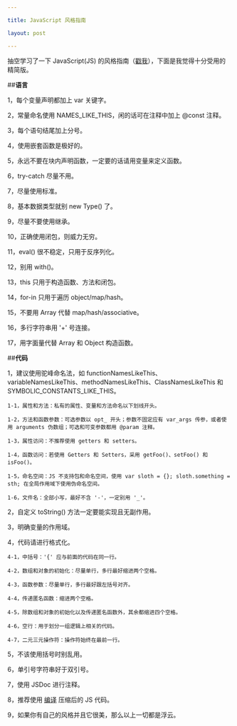 ```yaml
---

title: JavaScript 风格指南

layout: post

---
```

抽空学习了一下 JavaScript(JS) 的风格指南（[戳我](https://code.google.com/p/google-styleguide/)），下面是我觉得十分受用的精简版。

##**语言**

1，每个变量声明都加上 var 关键字。

2，常量命名使用 NAMES_LIKE_THIS，闲的话可在注释中加上 @const 注释。

3，每个语句结尾加上分号。

4，使用嵌套函数是极好的。

5，永远不要在块内声明函数，一定要的话请用变量来定义函数。

6，try-catch 尽量不用。

7，尽量使用标准。

8，基本数据类型就别 new Type() 了。

9，尽量不要使用继承。

10，正确使用闭包，则威力无穷。

11，eval() 很不稳定，只用于反序列化。

12，别用 with()。

13，this 只用于构造函数、方法和闭包。

14，for-in 只用于遍历 object/map/hash。

15，不要用 Array 代替 map/hash/associative。

16，多行字符串用 '+' 号连接。

17，用字面量代替 Array 和 Object 构造函数。

##**代码**

1，建议使用驼峰命名法，如 functionNamesLikeThis、variableNamesLikeThis、methodNamesLikeThis、ClassNamesLikeThis 和 SYMBOLIC_CONSTANTS_LIKE_THIS。

	1-1，属性和方法：私有的属性、变量和方法命名以下划线开头。

	1-2，方法和函数参数：可选参数以 opt_ 开头；参数不固定应有 var_args 传参，或者使用 arguments 伪数组；可选和可变参数都用 @param 注释。

	1-3，属性访问：不推荐使用 getters 和 setters。

	1-4，函数访问：若使用 Getters 和 Setters，采用 getFoo()、setFoo() 和 isFoo()。

	1-5，命名空间：JS 不支持包和命名空间，使用 var sloth = {}; sloth.something = sth; 在全局作用域下使用伪命名空间。

	1-6，文件名：全部小写，最好不含 '-'，一定别用 '_'。

2，自定义 toString() 方法一定要能实现且无副作用。

3，明确变量的作用域。

4，代码请进行格式化。

	4-1，中括号：'{' 应与前面的代码在同一行。

	4-2，数组和对象的初始化：尽量单行，多行最好缩进两个空格。

	4-3，函数参数：尽量单行，多行最好跟左括号对齐。

	4-4，传递匿名函数：缩进两个空格。

	4-5，除数组和对象的初始化以及传递匿名函数外，其余都缩进四个空格。

	4-6，空行：用于划分一组逻辑上相关的代码。

	4-7，二元三元操作符：操作符始终在最前一行。

5，不该使用括号时别乱用。

6，单引号字符串好于双引号。

7，使用 JSDoc 进行注释。

8，推荐使用 [编译](https://developers.google.com/closure/compiler/?hl=zh-CN&csw=1) 压缩后的 JS 代码。

9，如果你有自己的风格并且它很美，那么以上一切都是浮云。